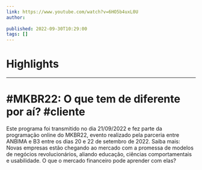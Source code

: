 ```yaml
---
link: https://www.youtube.com/watch?v=6HO5b4uxL0U
author: 
   
published: 2022-09-30T10:29:00
tags: []
---
```

# Highlights


---
# #MKBR22: O que tem de diferente por aí? #cliente
Este programa foi transmitido no dia 21/09/2022 e fez parte da programação online do MKBR22, evento realizado pela parceria entre ANBIMA e B3 entre os dias 20 e 22 de setembro de 2022. Saiba mais: Novas empresas estão chegando ao mercado com a promessa de modelos de negócios revolucionários, aliando educação, ciências comportamentais e usabilidade. O que o mercado financeiro pode aprender com elas?